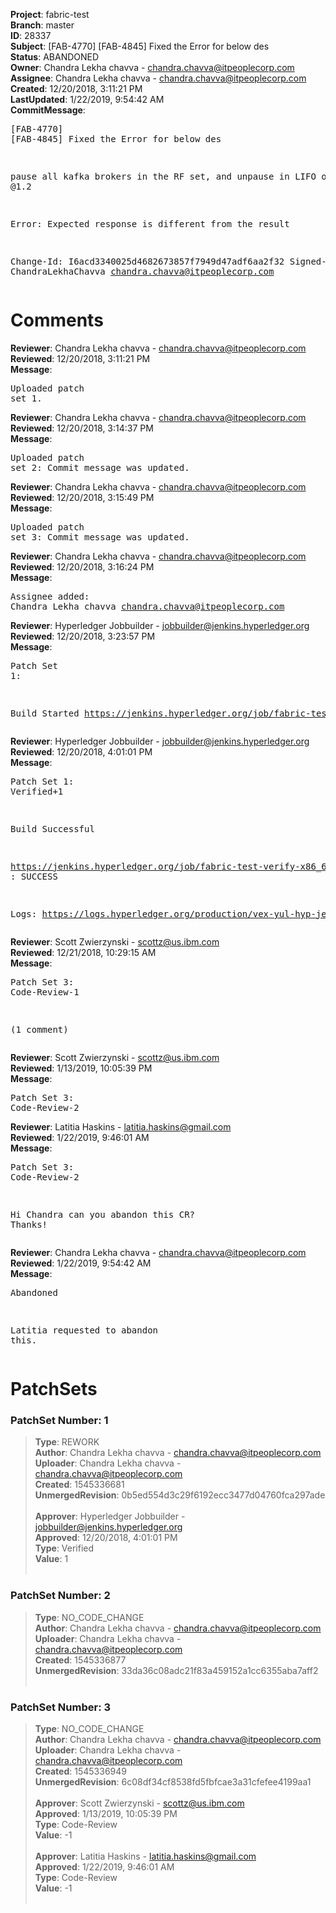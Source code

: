 <strong>Project</strong>: fabric-test<br><strong>Branch</strong>: master<br><strong>ID</strong>: 28337<br><strong>Subject</strong>: [FAB-4770] [FAB-4845] Fixed the Error for below des<br><strong>Status</strong>: ABANDONED<br><strong>Owner</strong>: Chandra Lekha chavva - chandra.chavva@itpeoplecorp.com<br><strong>Assignee</strong>: Chandra Lekha chavva - chandra.chavva@itpeoplecorp.com<br><strong>Created</strong>: 12/20/2018, 3:11:21 PM<br><strong>LastUpdated</strong>: 1/22/2019, 9:54:42 AM<br><strong>CommitMessage</strong>:<br><pre>[FAB-4770] [FAB-4845] Fixed the Error for below des

pause all kafka brokers in the RF set,
 and unpause in LIFO order -- @1.2

Error: Expected response is different from the result

Change-Id: I6acd3340025d4682673857f7949d47adf6aa2f32
Signed-off-by: ChandraLekhaChavva <chandra.chavva@itpeoplecorp.com>
</pre><h1>Comments</h1><strong>Reviewer</strong>: Chandra Lekha chavva - chandra.chavva@itpeoplecorp.com<br><strong>Reviewed</strong>: 12/20/2018, 3:11:21 PM<br><strong>Message</strong>: <pre>Uploaded patch set 1.</pre><strong>Reviewer</strong>: Chandra Lekha chavva - chandra.chavva@itpeoplecorp.com<br><strong>Reviewed</strong>: 12/20/2018, 3:14:37 PM<br><strong>Message</strong>: <pre>Uploaded patch set 2: Commit message was updated.</pre><strong>Reviewer</strong>: Chandra Lekha chavva - chandra.chavva@itpeoplecorp.com<br><strong>Reviewed</strong>: 12/20/2018, 3:15:49 PM<br><strong>Message</strong>: <pre>Uploaded patch set 3: Commit message was updated.</pre><strong>Reviewer</strong>: Chandra Lekha chavva - chandra.chavva@itpeoplecorp.com<br><strong>Reviewed</strong>: 12/20/2018, 3:16:24 PM<br><strong>Message</strong>: <pre>Assignee added: Chandra Lekha chavva <chandra.chavva@itpeoplecorp.com></pre><strong>Reviewer</strong>: Hyperledger Jobbuilder - jobbuilder@jenkins.hyperledger.org<br><strong>Reviewed</strong>: 12/20/2018, 3:23:57 PM<br><strong>Message</strong>: <pre>Patch Set 1:

Build Started https://jenkins.hyperledger.org/job/fabric-test-verify-x86_64/2395/</pre><strong>Reviewer</strong>: Hyperledger Jobbuilder - jobbuilder@jenkins.hyperledger.org<br><strong>Reviewed</strong>: 12/20/2018, 4:01:01 PM<br><strong>Message</strong>: <pre>Patch Set 1: Verified+1

Build Successful 

https://jenkins.hyperledger.org/job/fabric-test-verify-x86_64/2395/ : SUCCESS

Logs: https://logs.hyperledger.org/production/vex-yul-hyp-jenkins-3/fabric-test-verify-x86_64/2395</pre><strong>Reviewer</strong>: Scott Zwierzynski - scottz@us.ibm.com<br><strong>Reviewed</strong>: 12/21/2018, 10:29:15 AM<br><strong>Message</strong>: <pre>Patch Set 3: Code-Review-1

(1 comment)</pre><strong>Reviewer</strong>: Scott Zwierzynski - scottz@us.ibm.com<br><strong>Reviewed</strong>: 1/13/2019, 10:05:39 PM<br><strong>Message</strong>: <pre>Patch Set 3: Code-Review-2</pre><strong>Reviewer</strong>: Latitia Haskins - latitia.haskins@gmail.com<br><strong>Reviewed</strong>: 1/22/2019, 9:46:01 AM<br><strong>Message</strong>: <pre>Patch Set 3: Code-Review-2

Hi Chandra can you abandon this CR? Thanks!</pre><strong>Reviewer</strong>: Chandra Lekha chavva - chandra.chavva@itpeoplecorp.com<br><strong>Reviewed</strong>: 1/22/2019, 9:54:42 AM<br><strong>Message</strong>: <pre>Abandoned

Latitia requested to abandon this.</pre><h1>PatchSets</h1><h3>PatchSet Number: 1</h3><blockquote><strong>Type</strong>: REWORK<br><strong>Author</strong>: Chandra Lekha chavva - chandra.chavva@itpeoplecorp.com<br><strong>Uploader</strong>: Chandra Lekha chavva - chandra.chavva@itpeoplecorp.com<br><strong>Created</strong>: 1545336681<br><strong>UnmergedRevision</strong>: 0b5ed554d3c29f6192ecc3477d04760fca297ade<br><br><strong>Approver</strong>: Hyperledger Jobbuilder - jobbuilder@jenkins.hyperledger.org<br><strong>Approved</strong>: 12/20/2018, 4:01:01 PM<br><strong>Type</strong>: Verified<br><strong>Value</strong>: 1<br><br></blockquote><h3>PatchSet Number: 2</h3><blockquote><strong>Type</strong>: NO_CODE_CHANGE<br><strong>Author</strong>: Chandra Lekha chavva - chandra.chavva@itpeoplecorp.com<br><strong>Uploader</strong>: Chandra Lekha chavva - chandra.chavva@itpeoplecorp.com<br><strong>Created</strong>: 1545336877<br><strong>UnmergedRevision</strong>: 33da36c08adc21f83a459152a1cc6355aba7aff2<br><br></blockquote><h3>PatchSet Number: 3</h3><blockquote><strong>Type</strong>: NO_CODE_CHANGE<br><strong>Author</strong>: Chandra Lekha chavva - chandra.chavva@itpeoplecorp.com<br><strong>Uploader</strong>: Chandra Lekha chavva - chandra.chavva@itpeoplecorp.com<br><strong>Created</strong>: 1545336949<br><strong>UnmergedRevision</strong>: 6c08df34cf8538fd5fbfcae3a31cfefee4199aa1<br><br><strong>Approver</strong>: Scott Zwierzynski - scottz@us.ibm.com<br><strong>Approved</strong>: 1/13/2019, 10:05:39 PM<br><strong>Type</strong>: Code-Review<br><strong>Value</strong>: -1<br><br><strong>Approver</strong>: Latitia Haskins - latitia.haskins@gmail.com<br><strong>Approved</strong>: 1/22/2019, 9:46:01 AM<br><strong>Type</strong>: Code-Review<br><strong>Value</strong>: -1<br><br></blockquote>